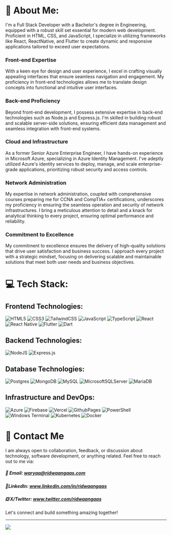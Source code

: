 # 💫 About Me:

I'm a Full Stack Developer with a Bachelor's degree in Engineering, equipped with a robust skill set essential for modern web development. Proficient in HTML, CSS, and JavaScript, I specialize in utilizing frameworks like React, ReactNative, and Flutter to create dynamic and responsive applications tailored to exceed user expectations.
### Front-end Expertise
With a keen eye for design and user experience, I excel in crafting visually appealing interfaces that ensure seamless navigation and engagement. My proficiency in front-end technologies allows me to translate design concepts into functional and intuitive user interfaces.
### Back-end Proficiency
Beyond front-end development, I possess extensive expertise in back-end technologies such as Node.js and Express.js. I'm skilled in building robust and scalable server-side solutions, ensuring efficient data management and seamless integration with front-end systems.
### Cloud and Infrastructure
As a former Senior Azure Enterprise Engineer, I have hands-on experience in Microsoft Azure, specializing in Azure Identity Management. I've adeptly utilized Azure's identity services to deploy, manage, and scale enterprise-grade applications, prioritizing robust security and access controls.
### Network Administration
My expertise in network administration, coupled with comprehensive courses preparing me for CCNA and CompTIA+ certifications, underscores my proficiency in ensuring the seamless operation and security of network infrastructures. I bring a meticulous attention to detail and a knack for analytical thinking to every project, ensuring optimal performance and reliability.
### Commitment to Excellence
My commitment to excellence ensures the delivery of high-quality solutions that drive user satisfaction and business success. I approach every project with a strategic mindset, focusing on delivering scalable and maintainable solutions that meet both user needs and business objectives.


# 💻 Tech Stack:
## Frontend Technologies:
![HTML5](https://img.shields.io/badge/html5-%23E34F26.svg?style=for-the-badge&logo=html5&logoColor=white) ![CSS3](https://img.shields.io/badge/css3-%231572B6.svg?style=for-the-badge&logo=css3&logoColor=white) ![TailwindCSS](https://img.shields.io/badge/tailwindcss-%2338B2AC.svg?style=for-the-badge&logo=tailwind-css&logoColor=white) ![JavaScript](https://img.shields.io/badge/javascript-%23323330.svg?style=for-the-badge&logo=javascript&logoColor=%23F7DF1E) ![TypeScript](https://img.shields.io/badge/typescript-%23007ACC.svg?style=for-the-badge&logo=typescript&logoColor=white) ![React](https://img.shields.io/badge/react-%2320232a.svg?style=for-the-badge&logo=react&logoColor=%2361DAFB) ![React Native](https://img.shields.io/badge/react_native-%2320232a.svg?style=for-the-badge&logo=react&logoColor=%2361DAFB) ![Flutter](https://img.shields.io/badge/Flutter-%2302569B.svg?style=for-the-badge&logo=Flutter&logoColor=white) ![Dart](https://img.shields.io/badge/dart-%230175C2.svg?style=for-the-badge&logo=dart&logoColor=white)

## Backend Technologies:
![NodeJS](https://img.shields.io/badge/node.js-6DA55F?style=for-the-badge&logo=node.js&logoColor=white) ![Express.js](https://img.shields.io/badge/express.js-%23404d59.svg?style=for-the-badge&logo=express&logoColor=%2361DAFB)

## Database Technologies:
![Postgres](https://img.shields.io/badge/postgres-%23316192.svg?style=for-the-badge&logo=postgresql&logoColor=white) ![MongoDB](https://img.shields.io/badge/MongoDB-%234ea94b.svg?style=for-the-badge&logo=mongodb&logoColor=white) ![MySQL](https://img.shields.io/badge/mysql-%2300000f.svg?style=for-the-badge&logo=mysql&logoColor=white) ![MicrosoftSQLServer](https://img.shields.io/badge/Microsoft%20SQL%20Server-CC2927?style=for-the-badge&logo=microsoft%20sql%20server&logoColor=white) ![MariaDB](https://img.shields.io/badge/MariaDB-003545?style=for-the-badge&logo=mariadb&logoColor=white)

## Infrastructure and DevOps:
![Azure](https://img.shields.io/badge/azure-%230072C6.svg?style=for-the-badge&logo=microsoftazure&logoColor=white) ![Firebase](https://img.shields.io/badge/firebase-%23039BE5.svg?style=for-the-badge&logo=firebase) ![Vercel](https://img.shields.io/badge/vercel-%23000000.svg?style=for-the-badge&logo=vercel&logoColor=white) ![GithubPages](https://img.shields.io/badge/github%20pages-121013?style=for-the-badge&logo=github&logoColor=white) ![PowerShell](https://img.shields.io/badge/PowerShell-%235391FE.svg?style=for-the-badge&logo=powershell&logoColor=white) ![Windows Terminal](https://img.shields.io/badge/Windows%20Terminal-%234D4D4D.svg?style=for-the-badge&logo=windows-terminal&logoColor=white) ![Kubernetes](https://img.shields.io/badge/kubernetes-%23326ce5.svg?style=for-the-badge&logo=kubernetes&logoColor=white) ![Docker](https://img.shields.io/badge/docker-%230db7ed.svg?style=for-the-badge&logo=docker&logoColor=white)

  
# 🤝 Contact Me

I am always open to collaboration, feedback, or discussion about technology, software development, or anything related. Feel free to reach out to me via:

##### 📧 Email: waryaa@ridwaangaas.com
##### 🔗LinkedIn: www.linkedin.com/in/ridwaangaas
##### ❎ X/Twitter: www.twitter.com/ridwaangaas

Let's connect and build something amazing together!


---
[![](https://visitcount.itsvg.in/api?id=ridwaangaas&icon=0&color=0)](https://visitcount.itsvg.in)

